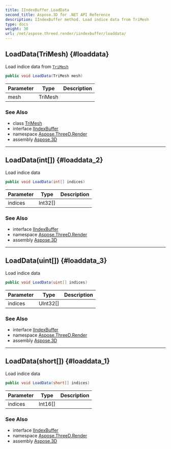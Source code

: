 ```yaml
---
title: IIndexBuffer.LoadData
second_title: Aspose.3D for .NET API Reference
description: IIndexBuffer method. Load indice data from TriMesh
type: docs
weight: 30
url: /net/aspose.threed.render/iindexbuffer/loaddata/
---
```

## LoadData(TriMesh) {#loaddata}

Load indice data from [`TriMesh`](../../../aspose.threed.entities/trimesh/)

```csharp
public void LoadData(TriMesh mesh)
```

| Parameter | Type | Description |
| --- | --- | --- |
| mesh | TriMesh |  |

### See Also

* class [TriMesh](../../../aspose.threed.entities/trimesh/)
* interface [IIndexBuffer](../)
* namespace [Aspose.ThreeD.Render](../../iindexbuffer/)
* assembly [Aspose.3D](../../../)

---

## LoadData(int[]) {#loaddata_2}

Load indice data

```csharp
public void LoadData(int[] indices)
```

| Parameter | Type | Description |
| --- | --- | --- |
| indices | Int32[] |  |

### See Also

* interface [IIndexBuffer](../)
* namespace [Aspose.ThreeD.Render](../../iindexbuffer/)
* assembly [Aspose.3D](../../../)

---

## LoadData(uint[]) {#loaddata_3}

Load indice data

```csharp
public void LoadData(uint[] indices)
```

| Parameter | Type | Description |
| --- | --- | --- |
| indices | UInt32[] |  |

### See Also

* interface [IIndexBuffer](../)
* namespace [Aspose.ThreeD.Render](../../iindexbuffer/)
* assembly [Aspose.3D](../../../)

---

## LoadData(short[]) {#loaddata_1}

Load indice data

```csharp
public void LoadData(short[] indices)
```

| Parameter | Type | Description |
| --- | --- | --- |
| indices | Int16[] |  |

### See Also

* interface [IIndexBuffer](../)
* namespace [Aspose.ThreeD.Render](../../iindexbuffer/)
* assembly [Aspose.3D](../../../)


